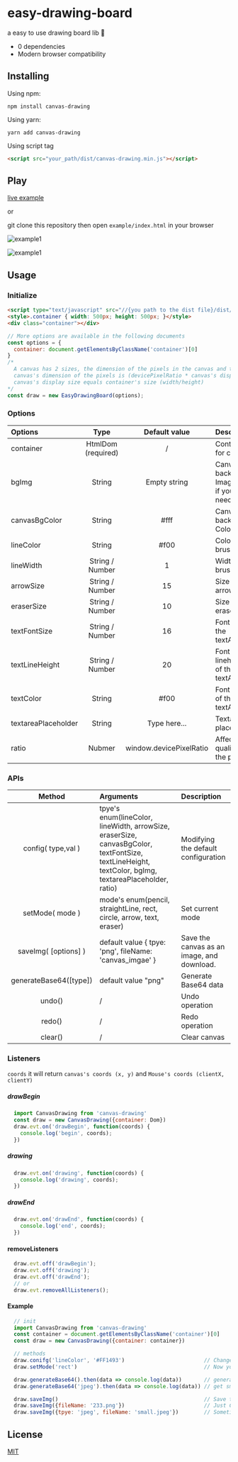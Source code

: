 # easy-drawing-board

a easy to use drawing board lib 🎨

+ 0 dependencies
+ Modern browser compatibility

## Installing

Using npm:

```
npm install canvas-drawing
```

Using yarn:

```
yarn add canvas-drawing
```

Using script tag

```html
<script src="your_path/dist/canvas-drawing.min.js"></script>
```

## Play

[live example](https://codepen.io/kaierchou/project/editor/AEepEK#)

or

git clone this repository then open `example/index.html` in your browser

![example1](https://user-images.githubusercontent.com/24623866/84254771-43181900-ab44-11ea-8621-8a9757d167bd.gif)

![example1](https://user-images.githubusercontent.com/24623866/84254776-44494600-ab44-11ea-8c4d-3ada333075a0.gif)

## Usage

### Initialize

```html
<script type="text/javascript" src="//{you path to the dist file}/dist/easy-drawing-board.min.js"></script>
<style>.container { width: 500px; height: 500px; }</style>
<div class="container"></div>
```

```javascript
// More options are available in the following documents
const options = {
  container: document.getElementsByClassName('container')[0]
}
/*
  A canvas has 2 sizes, the dimension of the pixels in the canvas and the display size. 
  canvas's dimension of the pixels is (devicePixelRatio * canvas's display size) by default.
  canvas's display size equals container's size (width/height)
*/  
const draw = new EasyDrawingBoard(options); 
```

### Options

| Options             |        Type        |      Default value      | Description                                   |
| :------------------ | :----------------: | :---------------------: | :-------------------------------------------- |
| container           | HtmlDom (required) |            /            | Container for canvas                          |
| bgImg               |       String       |      Empty string      | Canvas background Image's url, if you needed. |
| canvasBgColor       |       String       |          #fff          | Canvas background Color                       |
| lineColor           |       String       |          #f00          | Color of brush                                |
| lineWidth           |  String / Number  |            1            | Width of brush                                |
| arrowSize           |  String / Number  |           15           | Size of arrows                                |
| eraserSize          |  String / Number  |           10           | Size of eraser                                |
| textFontSize        |  String / Number  |           16           | Font size of the textArea                     |
| textLineHeight      |  String / Number  |           20           | Font lineheight of the textArea               |
| textColor           |       String       |          #f00          | Font color of the textArea                    |
| textareaPlaceholder |       String       |      Type here...      | Textarea's placeholder                        |
| ratio               |       Nubmer       | window.devicePixelRatio | Affects the quality of the picture            |

### APIs

|         Method         | Arguments                                                                                                                                           | Description                                |
| :--------------------: | :-------------------------------------------------------------------------------------------------------------------------------------------------- | :----------------------------------------- |
|   config( type,val )   | tpye's enum(lineColor, lineWidth, arrowSize, eraserSize, canvasBgColor, textFontSize, textLineHeight, textColor, bgImg, textareaPlaceholder, ratio) | Modifying the default configuration        |
|    setMode( mode )    | mode's enum(pencil, straightLine, rect, circle, arrow, text, eraser)                                                                                | Set current mode                           |
|  saveImg( [options] )  | default value { tpye: 'png', fileName: 'canvas_imgae' }                                                                                             | Save the canvas as an image, and download. |
| generateBase64([type]) | default value "png"                                                                                                                                 | Generate Base64 data                       |
|         undo()         | /                                                                                                                                                   | Undo operation                             |
|         redo()         | /                                                                                                                                                   | Redo operation                             |
|        clear()        | /                                                                                                                                                   | Clear canvas                               |

### Listeners

``coords`` it will return ``canvas's coords (x, y)`` and ``Mouse's coords (clientX, clientY)``

##### drawBegin

```js
  import CanvasDrawing from 'canvas-drawing'
  const draw = new CanvasDrawing({container: Dom})
  draw.evt.on('drawBegin', function(coords) {
    console.log('begin', coords);  
  })
```

##### drawing

```js
  draw.evt.on('drawing', function(coords) {
    console.log('drawing', coords);  
  })
```

##### drawEnd

```js
  draw.evt.on('drawEnd', function(coords) {
    console.log('end', coords);
  })
```

#### removeListeners

```js
  draw.evt.off('drawBegin');
  draw.evt.off('drawing');
  draw.evt.off('drawEnd');
  // or
  draw.evt.removeAllListeners();
```

#### Example

```JavaScript
  // init
  import CanvasDrawing from 'canvas-drawing'
  const container = document.getElementsByClassName('container')[0]
  const draw = new CanvasDrawing({container: container})

  // methods
  draw.conifg('lineColor', '#FF1493')                         // Change the color of the brush.
  draw.setMode('rect')                                        // Now you can draw the rectangle.

  draw.generateBase64().then(data => console.log(data))       // generateBase64 method default is to export the PNG base64 data.                      
  draw.generateBase64('jpeg').then(data => console.log(data)) // get smaller data.                  

  draw.saveImg()                                              // Save the canvas as an PNG images, and the file name is canvas_imgae.png.
  draw.saveImg({fileName: '233.png'})                         // Just Change of file name.
  draw.saveImg({tpye: 'jpeg', fileName: 'small.jpeg'})        // Sometimes we just need smaller pictures.
```

## License

[MIT](https://opensource.org/licenses/MIT)
